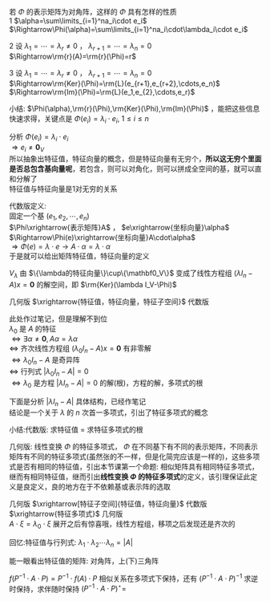 若 $\Phi$ 的表示矩阵为对角阵，这样的 $\Phi$ 具有怎样的性质    
1  $\alpha=\sum\limits_{i=1}^na_i\cdot e_i$     
 $\Rightarrow\Phi(\alpha)=\sum\limits_{i=1}^na_i\cdot\lambda_i\cdot e_i$     
    
2 设 $\lambda_1=\cdots=\lambda_r\neq0$ ， $\lambda_{r+1}=\cdots=\lambda_n=0$     
 $\Rightarrow\rm{r}(A)=\rm{r}(\Phi)=r$     
    
3 设 $\lambda_1=\cdots=\lambda_r\neq0$ ， $\lambda_{r+1}=\cdots=\lambda_n=0$     
 $\Rightarrow\rm{Ker}(\Phi)=\rm{L}(e_{r+1},e_{r+2},\cdots,e_n)$     
 $\Rightarrow\rm{Im}(\Phi)=\rm{L}(e_1,e_{2},\cdots,e_r)$     
    
小结:  $\Phi(\alpha),\rm{r}(\Phi),\rm{Ker}(\Phi),\rm{Im}(\Phi)$ ，能把这些信息快速求得，关键点是 $\Phi(e_i)=\lambda_i\cdot e_i,\ 1\le i\le n$     
    
分析 $\Phi(e_i)=\lambda_i\cdot e_i$     
 $\Rightarrow e_i\neq\mathbf0_V$     
所以抽象出特征值，特征向量的概念，但是特征向量有无穷个，**所以这无穷个里面是否总包含基向量呢**，若包含，则可以对角化，则可以拼成全空间的基，就可以直和分解了    
特征值与特征向量是1对无穷的关系    
    
代数版定义:    
固定一个基 $(e_1,e_2,\cdots,e_n)$     
 $\Phi\xrightarrow{表示矩阵}A$ ， $e\xrightarrow{坐标向量}\alpha$     
 $\Rightarrow\Phi(e)\xrightarrow{坐标向量}A\cdot\alpha$     
 $\Rightarrow\Phi(e)=\lambda\cdot e\longrightarrow A\cdot\alpha=\lambda\cdot\alpha$     
于是就可以给出矩阵特征值，特征向量的定义    
    
 $V_\lambda$ 由 $\{\lambda的特征向量\}\cup\{\mathbf0_V\}$ 变成了线性方程组 $(\lambda I_n-A)x=\mathbf0$ 的解空间，即 $\rm{Ker}(\lambda I_V-\Phi)$     
    
几何版 $\xrightarrow{特征值，特征向量，特征子空间}$ 代数版    
    
此处作过笔记，但是理解不到位    
 $\lambda_0$ 是 $A$ 的特征    
 $\iff\exists\alpha\neq\mathbf0,A\alpha=\lambda\alpha$     
 $\iff$ 齐次线性方程组 $(\lambda_0 I_n-A)x=\mathbf0$ 有非零解    
 $\iff\lambda_0 I_n-A$ 是奇异阵    
 $\iff$ 行列式 $|\lambda_0 I_n-A|=0$     
 $\iff\lambda_0$ 是方程 $|\lambda I_n-A|=0$ 的解(根)，方程的解，多项式的根    
    
下面是分析 $|\lambda I_n-A|$ 具体结构，已经作笔记    
结论是一个关于 $\lambda$ 的 $n$ 次首一多项式，引出了特征多项式的概念    
    
小结:代数版: 求特征值 $=$ 求特征多项式的根    
    
几何版: 线性变换 $\Phi$ 的特征多项式， $\Phi$ 在不同基下有不同的表示矩阵，不同表示矩阵有不同的特征多项式(虽然张的不一样，但是化简完应该是一样的)，这些多项式是否有相同的特征值，引出本节课第一个命题: 相似矩阵具有相同特征多项式，继而有相同特征值，继而引出**线性变换 $\Phi$ 的特征多项式**的定义，该引理保证此定义是良定义，良的地方在于不依赖基或表示阵的选取    
    
几何版 $\xrightarrow[特征子空间]{特征值，特征向量}$ 代数版 $\xrightarrow{特征多项式}$ 几何版    
 $A\cdot\xi=\lambda_0\cdot\xi$ 展开之后有惊喜哦，线性方程组，移项之后发现还是齐次的    
    
回忆:特征值与行列式:  $\lambda_1\cdot\lambda_2\cdots\lambda_n=|A|$     
    
能一眼看出特征值的矩阵: 对角阵，上(下)三角阵    
    
 $f(P^{-1}\cdot A\cdot P)=P^{-1}\cdot f(A)\cdot P$ 相似关系在多项式下保持，还有 $(P^{-1}\cdot A\cdot P)^{-1}$ 求逆时保持，求伴随时保持 $(P^{-1}\cdot A\cdot P)^\star=$     
